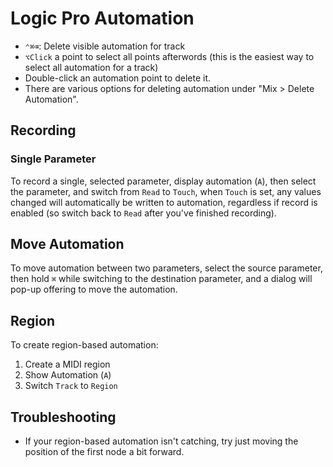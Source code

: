 # Logic Pro Automation

- `⌃⌘⌫`: Delete visible automation for track
- `⌥Click` a point to select all points afterwords (this is the easiest way to select all automation for a track)
- Double-click an automation point to delete it.
- There are various options for deleting automation under "Mix > Delete Automation".

## Recording

### Single Parameter

To record a single, selected parameter, display automation (`A`), then select the parameter, and switch from `Read` to `Touch`, when `Touch` is set, any values changed will automatically be written to automation, regardless if record is enabled (so switch back to `Read` after you've finished recording).

## Move Automation

To move automation between two parameters, select the source parameter, then hold `⌘` while switching to the destination parameter, and a dialog will pop-up offering to move the automation.

## Region

To create region-based automation:

1. Create a MIDI region
2. Show Automation (`A`)
3. Switch `Track` to `Region`

## Troubleshooting

- If your region-based automation isn't catching, try just moving the position of the first node a bit forward.
